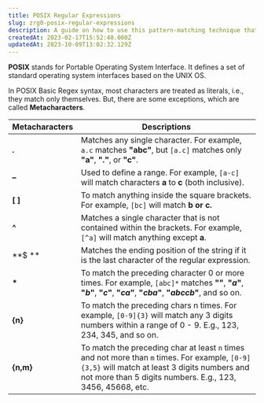 ```yaml
---
title: POSIX Regular Expressions
slug: zrg0-posix-regular-expressions
description: A guide on how to use this pattern-matching technique that uses a standardized syntax to search for specific character patterns in a string.
createdAt: 2023-02-17T15:52:40.000Z
updatedAt: 2023-10-09T13:02:32.129Z
---
```


**POSIX** stands for Portable Operating System Interface. It defines a set of standard operating system interfaces based on the UNIX OS.

In POSIX Basic Regex syntax, most characters are treated as literals, i.e., they match only themselves. But, there are some exceptions, which are called **Metacharacters**.

| **Metacharacters** | **Descriptions**                                                                                                                                                                                                                      |
| ------------------ | ------------------------------------------------------------------------------------------------------------------------------------------------------------------------------------------------------------------------------------- |
| **.**              | Matches any single character.&#x20;&#xA;For example, `a.c` matches **"abc"**, but `[a.c]` matches only **"a"**, **"."**, or **"c"**.                                                                                                  |
| **–**              | Used to define a range.&#x20;&#xA;For example, `[a-c]` will match characters **a** to **c** (both inclusive).                                                                                                                         |
| **\[ ]**           | To match anything inside the square brackets.&#x20;&#xA;For example, `[bc]` will match **b **or** c.**                                                                                                                                |
| **^**              | Matches a single character that is not contained within the brackets.&#xA;For example, `[^a]` will match anything except **a**.                                                                                                       |
| **$ **             | Matches the ending position of the string if it is the last character of the regular expression.                                                                                                                                      |
| **\***             | To match the preceding character 0 or more times.&#x20;&#xA;For example, `[abc]*` matches **""**, **"*****a*****"**, **"*****b*****"**, **"*****c*****"**, **"*****ca*****"**, **"*****cba*****"**, **"*****abccb*****"**, and so on. |
| **{n}**            | To match the preceding chars n times.&#x20;&#xA;For example, `[0-9]{3}` will match any 3 digits numbers within a range of 0 - 9. E.g., 123, 234, 345, and so on.&#x20;                                                                |
| **{n,m}**          | To match the preceding char at least `n` times and not more than `m` times.&#x20;&#xA;For example, `[0-9]{3,5}` will match at least 3 digits numbers and not more than 5 digits numbers. E.g., 123, 3456, 45668, etc.                 |

